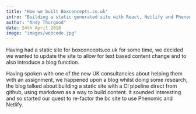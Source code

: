 ```yaml
---
title: "How we built Boxconcepts.co.uk"
intro: "Building a static generated site with React, Netlify and Phenomic"
author: "Andy Thurgood"
date: 24th April 2018
image: "images/webcode.jpg"
---
```


Having had a static site for boxconcepts.co.uk for some time, we decided we wanted to update the site to allow for text based content change and to also introduce a blog function.

Having spoken with one of the new UK consultancies about helping them with an assignment, we happened upon a blog whilst doing some research, the blog talked about building a static site with a CI pipeline direct from github, using markdown as a way to build content. It sounded interesting and so started our quest to re-factor the bc site to use Phenomic and Netlify.

